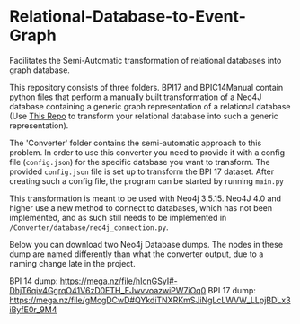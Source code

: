 # Relational-Database-to-Event-Graph
Facilitates the Semi-Automatic transformation of relational databases into graph database.


This repository consists of three folders. BPI17 and BPIC14Manual contain python files that perform a manually built transformation of a Neo4J database containing a generic graph representation of a relational database (Use [This Repo](https://github.com/jamiro24/R2PG-DM) to transform your relational database into such a generic representation). 


The 'Converter' folder contains the semi-automatic approach to this problem. In order to use this converter you need to provide it with a config file (`config.json`) for the specific database you want to transform. The provided `config.json` file is set up to transform the BPI 17 dataset. After creating such a config file, the program can be started by running `main.py`

This transformation is meant to be used with Neo4j 3.5.15. Neo4J 4.0 and higher use a new method to connect to databases, which has not been implemented, and as such still needs to be implemented in `/Converter/database/neo4j_connection.py`.


Below you can download two Neo4j Database dumps. The nodes in these dump are named differently than what the converter output, due to a naming change late in the project.

BPI 14 dump: https://mega.nz/file/hIcnGSyI#-DhjT6qiv4GgrqO41V6zD0ETH_EJwvvoazwiPW7iOq0
BPI 17 dump: https://mega.nz/file/gMcgDCwD#QYkdiTNXRKmSJiNgLcLWVW_LLpjBDLx3iByfE0r_9M4
